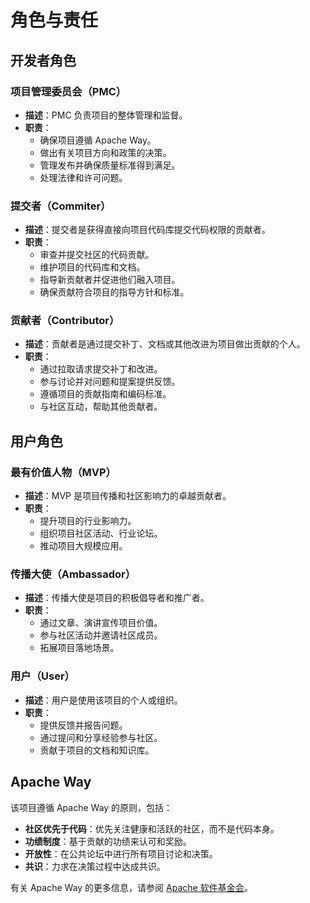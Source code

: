 # 角色与责任

## 开发者角色

### 项目管理委员会（PMC）
- **描述**：PMC 负责项目的整体管理和监督。
- **职责**：
    - 确保项目遵循 Apache Way。
    - 做出有关项目方向和政策的决策。
    - 管理发布并确保质量标准得到满足。
    - 处理法律和许可问题。

### 提交者（Commiter）
- **描述**：提交者是获得直接向项目代码库提交代码权限的贡献者。
- **职责**：
    - 审查并提交社区的代码贡献。
    - 维护项目的代码库和文档。
    - 指导新贡献者并促进他们融入项目。
    - 确保贡献符合项目的指导方针和标准。

### 贡献者（Contributor）
- **描述**：贡献者是通过提交补丁、文档或其他改进为项目做出贡献的个人。
- **职责**：
    - 通过拉取请求提交补丁和改进。
    - 参与讨论并对问题和提案提供反馈。
    - 遵循项目的贡献指南和编码标准。
    - 与社区互动，帮助其他贡献者。

## 用户角色

### 最有价值人物（MVP）
- **描述**：MVP 是项目传播和社区影响力的卓越贡献者。
- **职责**：
    - 提升项目的行业影响力。
    - 组织项目社区活动、行业论坛。
    - 推动项目大规模应用。

### 传播大使（Ambassador）
- **描述**：传播大使是项目的积极倡导者和推广者。
- **职责**：
    - 通过文章、演讲宣传项目价值。
    - 参与社区活动并邀请社区成员。
    - 拓展项目落地场景。

### 用户（User）
- **描述**：用户是使用该项目的个人或组织。
- **职责**：
    - 提供反馈并报告问题。
    - 通过提问和分享经验参与社区。
    - 贡献于项目的文档和知识库。

## Apache Way

该项目遵循 Apache Way 的原则，包括：
- **社区优先于代码**：优先关注健康和活跃的社区，而不是代码本身。
- **功绩制度**：基于贡献的功绩来认可和奖励。
- **开放性**：在公共论坛中进行所有项目讨论和决策。
- **共识**：力求在决策过程中达成共识。

有关 Apache Way 的更多信息，请参阅 [Apache 软件基金会](https://www.apache.org/foundation/how-it-works.html)。